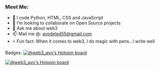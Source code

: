 ### Meet Me:

- 🌱 I code Python, HTML, CSS and JavaScript
- 👯 I’m looking to collaborate on Open Source projects
- 💬 Ask me about web3
- 📫 Mail me @: ayodeled55@gmail.com
- ⚡ Fun fact: When it comes to web3, I do magic with pens...I write well

Badges:
[![@web3_ayo's Holopin board](https://holopin.io/api/user/board?user=web3_ayo)](https://holopin.io/@web3_ayo)

[![@web3_ayo's Holopin board](https://holopin.me/web3_ayo)](https://holopin.io/@web3_ayo)
